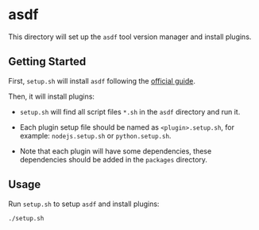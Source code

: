 # asdf

This directory will set up the `asdf` tool version manager and install plugins.

## Getting Started

First, `setup.sh` will install `asdf` following the [official
guide](https://asdf-vm.com/guide/getting-started.html).

Then, it will install plugins:

- `setup.sh` will find all script files `*.sh` in the `asdf` directory and run
  it.

- Each plugin setup file should be named as `<plugin>.setup.sh`, for example:
  `nodejs.setup.sh` or `python.setup.sh`.

- Note that each plugin will have some dependencies, these dependencies should
  be added in the `packages` directory.

## Usage

Run `setup.sh` to setup `asdf` and install plugins:

```bash
./setup.sh
```

